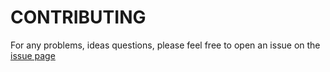 # CONTRIBUTING

For any problems, ideas questions, please feel free to open an issue on the [issue page](https://github.com/AlexandreGazagnes/CentraleSupElec-NLP-Public-Ressources/issues)
